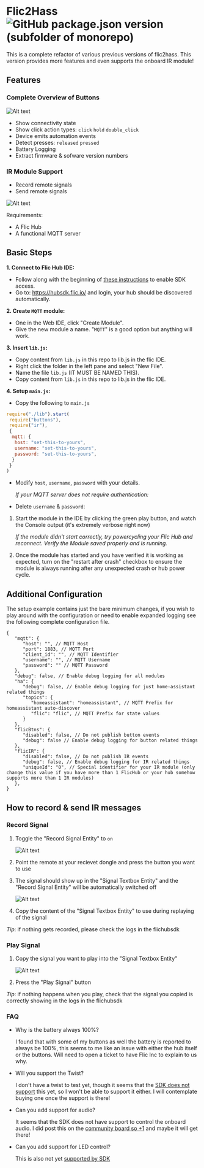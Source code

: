 # Flic2Hass ![GitHub package.json version (subfolder of monorepo)](https://img.shields.io/github/package-json/v/asosnovsky/flic2hass)

This is a complete refactor of various previous versions of flic2hass. This version provides more features and even supports the onboard IR module!

## Features

### Complete Overview of Buttons

![Alt text](images/button-eg.png)

* Show connectivity state
* Show click action types: `click` `hold` `double_click`
* Device emits automation events
* Detect presses: `released` `pressed`
* Battery Logging
* Extract firmware & sofware version numbers

### IR Module Support

* Record remote signals
* Send remote signals

![Alt text](images/ir-eg.png)

Requirements:

* A Flic Hub
* A functional MQTT server

## Basic Steps

**1. Connect to Flic Hub IDE:**

* Follow along with the beginning of [these instructions](https://hubsdk.flic.io/static/tutorial/) to enable SDK access.
* Go to: <https://hubsdk.flic.io/> and login, your hub should be discovered automatically.

**2. Create `MQTT` module:**

* One in the Web IDE, click "Create Module".
* Give the new module a name. "`MQTT`" is a good option but anything will work.

**3. Insert `lib.js`:**

* Copy content from `lib.js` in this repo to lib.js in the flic IDE.
* Right click the folder in the left pane and select "New File".
* Name the file `lib.js` (IT MUST BE NAMED THIS).
* Copy content from `lib.js` in this repo to lib.js in the flic IDE.

**4. Setup `main.js`:**

* Copy the following to `main.js`

```js
require("./lib").start(
 require("buttons"),
 require("ir"),
 {
  mqtt: {
   host: "set-this-to-yours",
   username: "set-this-to-yours",
   password: "set-this-to-yours",
  }
 }
)
```

* Modify `host`, `username`, `password` with your details.

   *If your MQTT server does not require authentication:*

* Delete `username` & `password`:

1. Start the module in the IDE by clicking the green play button, and watch the Console output (it's extremely verbose right now)

   *If the module didn't start correctly, try powercycling your Flic Hub and reconnect. Verify the Module saved properly and is running.*

2. Once the module has started and you have verified it is working as expected, turn on the "restart after crash" checkbox to ensure the module is always running after any unexpected crash or hub power cycle.

## Additional Configuration

The setup example contains just the bare minimum changes, if you wish to play around with the configuration or need to enable expanded logging see the following complete configuration file.

```jsonc
{
   "mqtt": {
      "host": "", // MQTT Host
      "port": 1883, // MQTT Port
      "client_id": "", // MQTT Identifier
      "username": "", // MQTT Username
      "password": "" // MQTT Password
   },
   "debug": false, // Enable debug logging for all modules
   "ha": {
      "debug": false, // Enable debug logging for just home-assistant related things
      "topics": {
         "homeassistant": "homeassistant", // MQTT Prefix for homeassistant auto-discover
         "flic": "flic", // MQTT Prefix for state values
      }
   },
   "flicBtns": { 
      "disabled": false, // Do not publish button events
      "debug": false // Enable debug logging for button related things
   },
   "flicIR": { 
      "disabled": false, // Do not publish IR events
      "debug": false, // Enable debug logging for IR related things
      "uniqueId": "0", // Special identifier for your IR module (only change this value if you have more than 1 FlicHub or your hub somehow supports more than 1 IR modules)
   },
}
```

## How to record & send IR messages

### Record Signal

1. Toggle the "Record Signal Entity" to `on`

   ![Alt text](images/ir-on.png)

2. Point the remote at your recievet dongle and press the button you want to use

3. The signal should show up in the "Signal Textbox Entity" and the "Record Signal Entity" will be automatically switched off

   ![Alt text](images/ir-recorded.png)

4. Copy the content of the "Signal Textbox Entity" to use during replaying of the signal

*Tip*: if nothing gets recorded, please check the logs in the flichubsdk

### Play Signal

1. Copy the signal you want to play into the "Signal Textbox Entity"

   ![Alt text](images/ir-recorded.png)

2. Press the "Play Signal" button

*Tip*: if nothing happens when you play, check that the signal you copied is correctly showing in the logs in the flichubsdk

### FAQ

* Why is the battery always 100%?

   I found that with some of my buttons as well the battery is reported to always be 100%, this seems to me like an issue with either the hub itself or the buttons. Will need to open a ticket to have Flic Inc to explain to us why.

* Will you support the Twist?

   I don't have a twist to test yet, though it seems that the [SDK does not support](https://community.flic.io/topic/18319/update-sdk-to-use-the-flictwist/15?_=1698935936114&lang=en-US) this yet, so I won't be able to support it either. I will contemplate buying one once the support is there!

* Can you add support for audio?

   It seems that the SDK does not have support to control the onboard audio. I did post this on the [community board so +1](https://community.flic.io/topic/18350/add-support-for-playing-sounds) and maybe it will get there!

* Can you add support for LED control?

   This is also not yet [supported by SDK](https://community.flic.io/topic/18197/flic-button-led-control/3)
